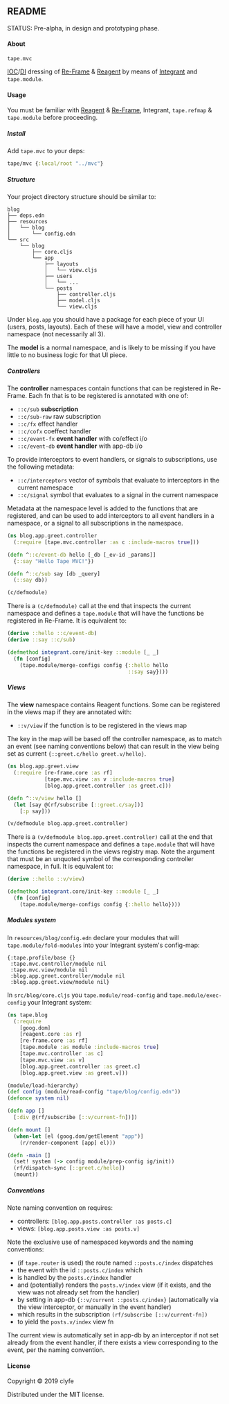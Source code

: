 ## README

STATUS: Pre-alpha, in design and prototyping phase.

#### About

`tape.mvc`

[IOC](https://en.wikipedia.org/wiki/Inversion_of_control)/[DI](https://en.wikipedia.org/wiki/Dependency_injection)
dressing of [Re-Frame](https://github.com/day8/re-frame/) & [Reagent](https://reagent-project.github.io/)
by means of [Integrant](https://github.com/weavejester/integrant) and `tape.module`.

#### Usage

You must be familiar with [Reagent](https://reagent-project.github.io/) &
[Re-Frame](https://github.com/day8/re-frame), Integrant, `tape.refmap` &
`tape.module` before proceeding.

##### Install

Add `tape.mvc` to your deps:

```clojure
tape/mvc {:local/root "../mvc"}
```

##### Structure

Your project directory structure should be similar to:

```
blog
├── deps.edn
├── resources
│   └── blog
│       └── config.edn
└── src
    └── blog
        ├── core.cljs
        └── app
            ├── layouts
            │   └── view.cljs
            ├── users
            │   └── ...
            └── posts
                ├── controller.cljs
                ├── model.cljs
                └── view.cljs
```

Under `blog.app` you should have a package for each piece of your UI (users, 
posts, layouts). Each of these will have a model, view and controller namespace
(not necessarily all 3).

The **model** is a normal namespace, and is likely to be missing if you have
little to no business logic for that UI piece.

##### Controllers

The **controller** namespaces contain functions that can be registered in
Re-Frame. Each fn that is to be registered is annotated with one of:

- `::c/sub` **subscription**
- `::c/sub-raw` raw subscription
- `::c/fx` effect handler
- `::c/cofx` coeffect handler
- `::c/event-fx` **event handler** with co/effect i/o
- `::c/event-db` **event handler** with app-db i/o

To provide interceptors to event handlers, or signals to subscriptions, use the
following metadata:

- `::c/interceptors` vector of symbols that evaluate to interceptors in the
  current namespace
- `::c/signal` symbol that evaluates to a signal in the current namespace

Metadata at the namespace level is added to the functions that are registered,
and can be used to add interceptors to all event handlers in a namespace, or a
signal to all subscriptions in the namespace.

```cljs
(ns blog.app.greet.controller
  (:require [tape.mvc.controller :as c :include-macros true]))

(defn ^::c/event-db hello [_db [_ev-id _params]]
  {::say "Hello Tape MVC!"})

(defn ^::c/sub say [db _query]
  (::say db))

(c/defmodule)
```

There is a `(c/defmodule)` call at the end that inspects the current namespace
and defines a `tape.module` that will have the functions be registered in
Re-Frame. It is equivalent to:

```cljs
(derive ::hello ::c/event-db)
(derive ::say ::c/sub)

(defmethod integrant.core/init-key ::module [_ _]
  (fn [config]
    (tape.module/merge-configs config {::hello hello
                                       ::say say})))
```

##### Views

The **view** namespace contains Reagent functions. Some can be registered in the
views map if they are annotated with:

- `::v/view` if the function is to be registered in the views map

The key in the map will be based off the controller namespace, as to match an
event (see naming conventions below) that can result in the view being set as
current `{::greet.c/hello greet.v/hello}`.

```cljs
(ns blog.app.greet.view
  (:require [re-frame.core :as rf]
            [tape.mvc.view :as v :include-macros true]
            [blog.app.greet.controller :as greet.c]))

(defn ^::v/view hello []
  (let [say @(rf/subscribe [::greet.c/say])]
    [:p say]))

(v/defmodule blog.app.greet.controller)
```

There is a `(v/defmodule blog.app.greet.controller)` call at the end that 
inspects the current namespace and defines a `tape.module` that will have the 
functions be registered in the views registry map. Note the argument that must
be an unquoted symbol of the corresponding controller namespace, in full. It is
equivalent to:
                                                                          
```cljs
(derive ::hello ::v/view)

(defmethod integrant.core/init-key ::module [_ _]
  (fn [config]
    (tape.module/merge-configs config {::hello hello})))
```

##### Modules system

In `resources/blog/config.edn` declare your modules that will
`tape.module/fold-modules` into your Integrant system's config-map:

```edn
{:tape.profile/base {}
 :tape.mvc.controller/module nil
 :tape.mvc.view/module nil
 :blog.app.greet.controller/module nil
 :blog.app.greet.view/module nil}
```

In `src/blog/core.cljs` you `tape.module/read-config` and
`tape.module/exec-config` your Integrant system:

```cljs
(ns tape.blog
  (:require
    [goog.dom]
    [reagent.core :as r]
    [re-frame.core :as rf]
    [tape.module :as module :include-macros true]
    [tape.mvc.controller :as c]
    [tape.mvc.view :as v]
    [blog.app.greet.controller :as greet.c]
    [blog.app.greet.view :as greet.v]))

(module/load-hierarchy)
(def config (module/read-config "tape/blog/config.edn"))
(defonce system nil)

(defn app []
  [:div @(rf/subscribe [::v/current-fn])])

(defn mount []
  (when-let [el (goog.dom/getElement "app")]
    (r/render-component [app] el)))

(defn -main []
  (set! system (-> config module/prep-config ig/init))
  (rf/dispatch-sync [::greet.c/hello])
  (mount))
```

##### Conventions

Note naming convention on requires:

- controllers: `[blog.app.posts.controller :as posts.c]`
- views: `[blog.app.posts.view :as posts.v]`

Note the exclusive use of namespaced keywords and the naming conventions:

- (if `tape.router` is used) the route named `::posts.c/index`
  dispatches
- the event with the id `::posts.c/index` which
- is handled by the `posts.c/index` handler
- and (potentially) renders the `posts.v/index` view
  (if it exists, and the view was not already set from the handler)
- by setting in app-db `{::v/current ::posts.c/index}`
  (automatically via the view interceptor, or manually in the event handler)
- which results in the subscription `(rf/subscribe [::v/current-fn])`
- to yield the `posts.v/index` view fn

The current view is automatically set in app-db by an interceptor if not set
already from the event handler, if there exists a view corresponding to the
event, per the naming convention.

#### License

Copyright © 2019 clyfe

Distributed under the MIT license.
